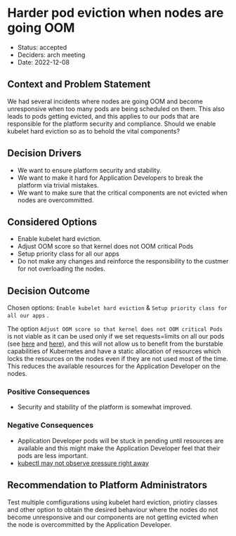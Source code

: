 # Harder pod eviction when nodes are going OOM

- Status: accepted
- Deciders: arch meeting
- Date: 2022-12-08

## Context and Problem Statement

We had several incidents where nodes are going OOM and become unresponsive when too many pods are being scheduled on them. This also leads to pods getting evicted, and this applies to our pods that are responsible for the platform security and compliance.
Should we enable kubelet hard eviction so as to behold the vital components?

## Decision Drivers

- We want to ensure platform security and stability.
- We want to make it hard for Application Developers to break the platform via trivial mistakes.
- We want to make sure that the critical components are not evicted when nodes are overcommitted.

## Considered Options

- Enable kubelet hard eviction.
- Adjust OOM score so that kernel does not OOM critical Pods
- Setup priority class for all our apps
- Do not make any changes and reinforce the responsibility to the custmer for not overloading the nodes.

## Decision Outcome

Chosen options: `Enable kubelet hard eviction` & `Setup priority class for all our apps` .

The option `Adjust OOM score so that kernel does not OOM critical Pods` is not viable as it can be used only if we set requests=limits on all our pods (see [here](https://kubernetes.io/docs/concepts/scheduling-eviction/node-pressure-eviction/#node-out-of-memory-behavior) and [here](https://kubernetes.io/docs/tasks/configure-pod-container/quality-service-pod/#create-a-pod-that-gets-assigned-a-qos-class-of-guaranteed)), and this will not allow us to benefit from the burstable capabilities of Kubernetes and have a static allocation of resources which locks the resources on the nodes even if they are not used most of the time. This reduces the available resources for the Application Developer on the nodes.

### Positive Consequences

- Security and stability of the platform is somewhat improved.

### Negative Consequences

- Application Developer pods will be stuck in pending until resources are available and this might make the Application Developer feel that their pods are less important.
- [kubectl may not observe pressure right away](https://kubernetes.io/docs/concepts/scheduling-eviction/node-pressure-eviction/#kubelet-may-not-observe-memory-pressure-right-away)

## Recommendation to Platform Administrators

Test multiple comfigurations using kubelet hard eviction, priotiry classes and other option to obtain the desired behaviour where the nodes do not become unresponsive and our components are not getting evicted when the node is overcommitted by the Application Developer.
